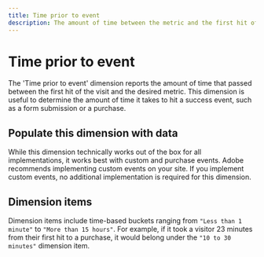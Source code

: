 ```yaml
---
title: Time prior to event
description: The amount of time between the metric and the first hit of the visit.
---
```


# Time prior to event

The 'Time prior to event' dimension reports the amount of time that passed between the first hit of the visit and the desired metric. This dimension is useful to determine the amount of time it takes to hit a success event, such as a form submission or a purchase.

## Populate this dimension with data

While this dimension technically works out of the box for all implementations, it works best with custom and purchase events. Adobe recommends implementing custom events on your site. If you implement custom events, no additional implementation is required for this dimension.

## Dimension items

Dimension items include time-based buckets ranging from `"Less than 1 minute"` to `"More than 15 hours"`. For example, if it took a visitor 23 minutes from their first hit to a purchase, it would belong under the `"10 to 30 minutes"` dimension item.
